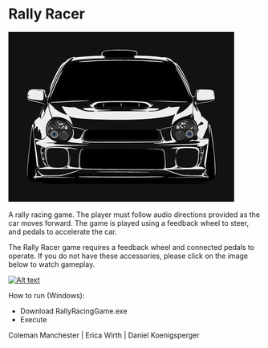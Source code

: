 # Rally Racer

![Image description](RallyCarImage.jpg)

A rally racing game. The player must follow audio directions provided as the car moves forward. The game is played using a feedback wheel to steer, and pedals to accelerate the car.

The Rally Racer game requires a feedback wheel and connected pedals to operate. If you do not have these accessories, please click on the image below to watch gameplay.

[![Alt text](https://img.youtube.com/vi/3-K5XINgDO4/0.jpg)](https://www.youtube.com/watch?v=3-K5XINgDO4&feature=emb_title)

How to run (Windows):
* Download RallyRacingGame.exe
* Execute


Coleman Manchester | Erica Wirth | Daniel Koenigsperger
